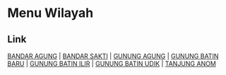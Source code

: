 # Menu Wilayah

## Link

[BANDAR AGUNG](https://github.com/gigit-pemilu/pemilu-2024-18-lampung/tree/main/pilpres/hitung-suara/sub/18-lampung/sub/02-lampung-tengah/sub/13-terusan-nunyai/sub/2005-bandar-agung)
 | 
[BANDAR SAKTI](https://github.com/gigit-pemilu/pemilu-2024-18-lampung/tree/main/pilpres/hitung-suara/sub/18-lampung/sub/02-lampung-tengah/sub/13-terusan-nunyai/sub/2006-bandar-sakti)
 | 
[GUNUNG AGUNG](https://github.com/gigit-pemilu/pemilu-2024-18-lampung/tree/main/pilpres/hitung-suara/sub/18-lampung/sub/02-lampung-tengah/sub/13-terusan-nunyai/sub/2004-gunung-agung)
 | 
[GUNUNG BATIN BARU](https://github.com/gigit-pemilu/pemilu-2024-18-lampung/tree/main/pilpres/hitung-suara/sub/18-lampung/sub/02-lampung-tengah/sub/13-terusan-nunyai/sub/2003-gunung-batin-baru)
 | 
[GUNUNG BATIN ILIR](https://github.com/gigit-pemilu/pemilu-2024-18-lampung/tree/main/pilpres/hitung-suara/sub/18-lampung/sub/02-lampung-tengah/sub/13-terusan-nunyai/sub/2002-gunung-batin-ilir)
 | 
[GUNUNG BATIN UDIK](https://github.com/gigit-pemilu/pemilu-2024-18-lampung/tree/main/pilpres/hitung-suara/sub/18-lampung/sub/02-lampung-tengah/sub/13-terusan-nunyai/sub/2001-gunung-batin-udik)
 | 
[TANJUNG ANOM](https://github.com/gigit-pemilu/pemilu-2024-18-lampung/tree/main/pilpres/hitung-suara/sub/18-lampung/sub/02-lampung-tengah/sub/13-terusan-nunyai/sub/2007-tanjung-anom)

